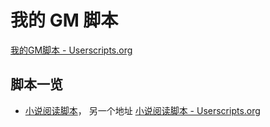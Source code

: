 
我的 GM 脚本
===========

[我的GM脚本 - Userscripts.org](https://userscripts.org/users/138842/scripts)

## 脚本一览

 - [小说阅读脚本](MyNovelReader)， 另一个地址 [小说阅读脚本 - Userscripts.org](https://userscripts.org/scripts/show/165951)